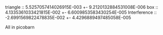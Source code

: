  triangle :: 5.5257057414026915E-003 +-   9.2120132884531008E-006
 box :: 4.1335361033421815E-002 +-   6.6009853583430254E-005
 Interference :: -2.6991569822478835E-002 +-   4.4296889497485058E-005

 All in picobarn
